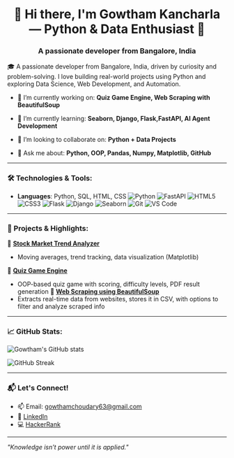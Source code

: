 

# <h1 align="center">👋 Hi there, I'm Gowtham Kancharla — Python & Data Enthusiast 🚀
 <h3 align="center">A passionate developer from Bangalore, India</h3>
🎓 A passionate developer from Bangalore, India, driven by curiosity and problem-solving. I love building real-world projects using Python and exploring Data Science, Web Development, and Automation.



- 🔭 I’m currently working on: **Quiz Game Engine, Web Scraping with BeautifulSoup**

- 🌱 I’m currently learning: **Seaborn, Django, Flask,FastAPI, AI Agent Development**

- 👯 I’m looking to collaborate on: **Python + Data Projects**

- 💬 Ask me about: **Python, OOP, Pandas, Numpy, Matplotlib, GitHub**

---


### 🛠️ Technologies & Tools:
- **Languages**: Python, SQL, HTML, CSS
![Python](https://img.shields.io/badge/-Python-333333?style=flat&logo=python)
![FastAPI](https://img.shields.io/badge/-FastAPI-333333?style=flat&logo=fastapi)
![HTML5](https://img.shields.io/badge/-HTML5-333333?style=flat&logo=html5)
![CSS3](https://img.shields.io/badge/-CSS3-333333?style=flat&logo=css3)
![Flask](https://img.shields.io/badge/-Flask-333333?style=flat&logo=flask)
![Django](https://img.shields.io/badge/-Django-333333?style=flat&logo=django)
![Seaborn](https://img.shields.io/badge/-Seaborn-333333?style=flat&logo=seaborn)
![Git](https://img.shields.io/badge/-Git-333333?style=flat&logo=git)
![VS Code](https://img.shields.io/badge/-VS%20Code-333333?style=flat&logo=visual-studio-code)

---

### 💼 Projects & Highlights:

🔹 **[Stock Market Trend Analyzer](https://github.com/GowthamKancharla93/Stock-Analysis)**
- Moving averages, trend tracking, data visualization (Matplotlib)

🔹 **[Quiz Game Engine](https://github.com/GowthamKancharla93/Quiz-Game-Engine)**
- OOP-based quiz game with scoring, difficulty levels, PDF result generation
🔹 **[Web Scraping using BeautifulSoup](https://github.com/GowthamKancharla93/Webscraping-using-Beautifulsoup)**
- Extracts real-time data from websites, stores it in CSV, with options to filter and analyze scraped info
         
 ---

### 📈 GitHub Stats:

![Gowtham's GitHub stats](https://github-readme-stats.vercel.app/api?username=GowthamKancharla93&show_icons=true&theme=default)

![GitHub Streak](https://github-readme-streak-stats.herokuapp.com?user=GowthamKancharla93&theme=default)

---

### 📬 Let's Connect!
- 📫 Email: gowthamchoudary63@gmail.com  
- 🔗 [LinkedIn](https://www.linkedin.com/in/gowtham-kancharla-584331284)  
- 💻 [HackerRank](https://www.hackerrank.com/gowthamchoudary3)

---

_"Knowledge isn’t power until it is applied."_
